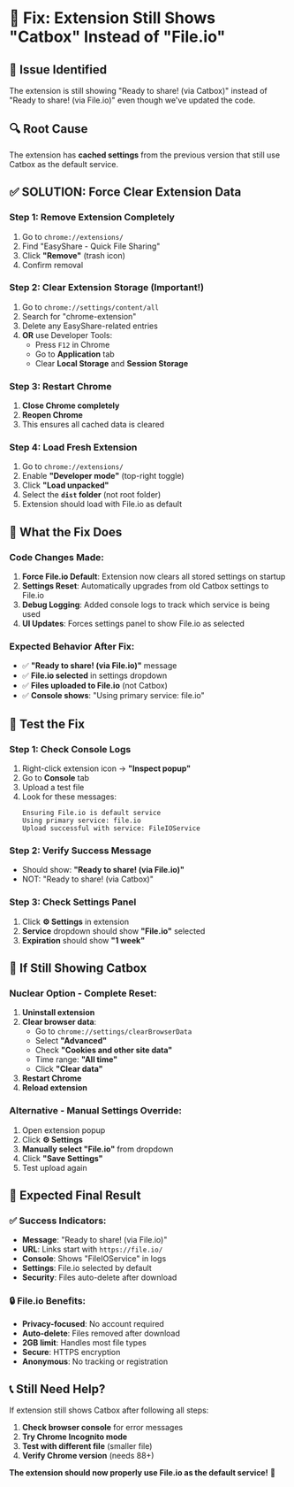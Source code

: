 # 🔧 Fix: Extension Still Shows "Catbox" Instead of "File.io"

## 🚨 **Issue Identified**
The extension is still showing "Ready to share! (via Catbox)" instead of "Ready to share! (via File.io)" even though we've updated the code.

## 🔍 **Root Cause**
The extension has **cached settings** from the previous version that still use Catbox as the default service.

## ✅ **SOLUTION: Force Clear Extension Data**

### **Step 1: Remove Extension Completely**
1. Go to `chrome://extensions/`
2. Find "EasyShare - Quick File Sharing"
3. Click **"Remove"** (trash icon)
4. Confirm removal

### **Step 2: Clear Extension Storage (Important!)**
1. Go to `chrome://settings/content/all`
2. Search for "chrome-extension"
3. Delete any EasyShare-related entries
4. **OR** use Developer Tools:
   - Press `F12` in Chrome
   - Go to **Application** tab
   - Clear **Local Storage** and **Session Storage**

### **Step 3: Restart Chrome**
1. **Close Chrome completely**
2. **Reopen Chrome**
3. This ensures all cached data is cleared

### **Step 4: Load Fresh Extension**
1. Go to `chrome://extensions/`
2. Enable **"Developer mode"** (top-right toggle)
3. Click **"Load unpacked"**
4. Select the **`dist` folder** (not root folder)
5. Extension should load with File.io as default

## 🎯 **What the Fix Does**

### **Code Changes Made:**
1. **Force File.io Default**: Extension now clears all stored settings on startup
2. **Settings Reset**: Automatically upgrades from old Catbox settings to File.io
3. **Debug Logging**: Added console logs to track which service is being used
4. **UI Updates**: Forces settings panel to show File.io as selected

### **Expected Behavior After Fix:**
- ✅ **"Ready to share! (via File.io)"** message
- ✅ **File.io selected** in settings dropdown
- ✅ **Files uploaded to File.io** (not Catbox)
- ✅ **Console shows**: "Using primary service: file.io"

## 🧪 **Test the Fix**

### **Step 1: Check Console Logs**
1. Right-click extension icon → **"Inspect popup"**
2. Go to **Console** tab
3. Upload a test file
4. Look for these messages:
   ```
   Ensuring File.io is default service
   Using primary service: file.io
   Upload successful with service: FileIOService
   ```

### **Step 2: Verify Success Message**
- Should show: **"Ready to share! (via File.io)"**
- NOT: "Ready to share! (via Catbox)"

### **Step 3: Check Settings Panel**
1. Click **⚙️ Settings** in extension
2. **Service** dropdown should show **"File.io"** selected
3. **Expiration** should show **"1 week"**

## 🔧 **If Still Showing Catbox**

### **Nuclear Option - Complete Reset:**
1. **Uninstall extension**
2. **Clear browser data**:
   - Go to `chrome://settings/clearBrowserData`
   - Select **"Advanced"**
   - Check **"Cookies and other site data"**
   - Time range: **"All time"**
   - Click **"Clear data"**
3. **Restart Chrome**
4. **Reload extension**

### **Alternative - Manual Settings Override:**
1. Open extension popup
2. Click **⚙️ Settings**
3. **Manually select "File.io"** from dropdown
4. Click **"Save Settings"**
5. Test upload again

## 🎉 **Expected Final Result**

### **✅ Success Indicators:**
- **Message**: "Ready to share! (via File.io)"
- **URL**: Links start with `https://file.io/`
- **Console**: Shows "FileIOService" in logs
- **Settings**: File.io selected by default
- **Security**: Files auto-delete after download

### **🔒 File.io Benefits:**
- **Privacy-focused**: No account required
- **Auto-delete**: Files removed after download
- **2GB limit**: Handles most file types
- **Secure**: HTTPS encryption
- **Anonymous**: No tracking or registration

## 📞 **Still Need Help?**

If extension still shows Catbox after following all steps:
1. **Check browser console** for error messages
2. **Try Chrome Incognito mode**
3. **Test with different file** (smaller file)
4. **Verify Chrome version** (needs 88+)

**The extension should now properly use File.io as the default service!** 🎯
